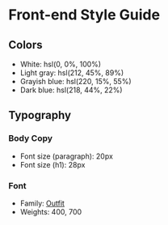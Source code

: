 # Front-end Style Guide

## Colors

- White: hsl(0, 0%, 100%)
- Light gray: hsl(212, 45%, 89%)
- Grayish blue: hsl(220, 15%, 55%)
- Dark blue: hsl(218, 44%, 22%)

## Typography

### Body Copy

- Font size (paragraph): 20px
- Font size (h1): 28px

### Font

- Family: [Outfit](https://fonts.google.com/specimen/Outfit)
- Weights: 400, 700
